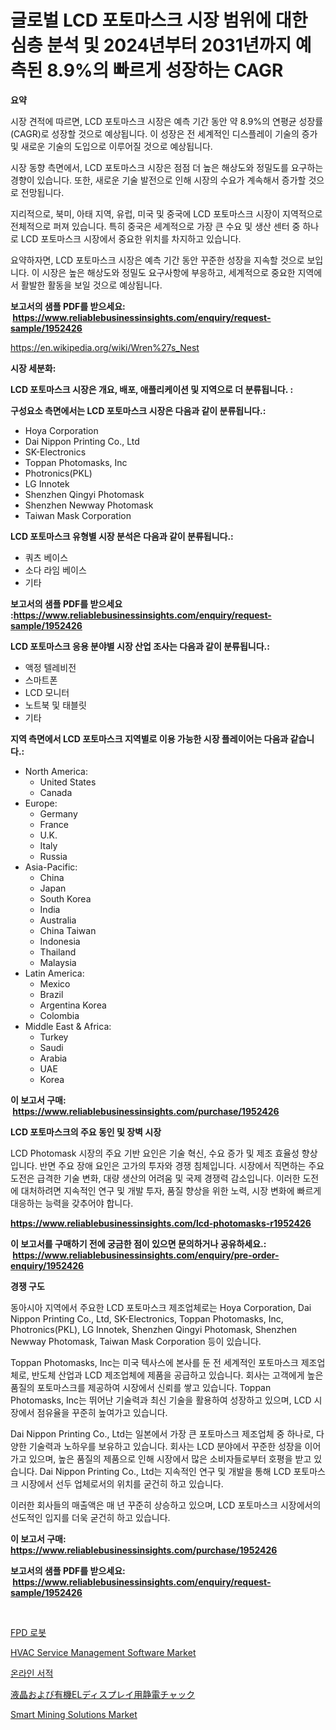 <p><h1>글로벌 LCD 포토마스크 시장 범위에 대한 심층 분석 및 2024년부터 2031년까지 예측된 8.9%의 빠르게 성장하는 CAGR</h1></p><p><strong>요약</strong></p>
<p><p>시장 견적에 따르면, LCD 포토마스크 시장은 예측 기간 동안 약 8.9%의 연평균 성장률(CAGR)로 성장할 것으로 예상됩니다. 이 성장은 전 세계적인 디스플레이 기술의 증가 및 새로운 기술의 도입으로 이루어질 것으로 예상됩니다.</p><p>시장 동향 측면에서, LCD 포토마스크 시장은 점점 더 높은 해상도와 정밀도를 요구하는 경향이 있습니다. 또한, 새로운 기술 발전으로 인해 시장의 수요가 계속해서 증가할 것으로 전망됩니다.</p><p>지리적으로, 북미, 아태 지역, 유럽, 미국 및 중국에 LCD 포토마스크 시장이 지역적으로 전체적으로 퍼져 있습니다. 특히 중국은 세계적으로 가장 큰 수요 및 생산 센터 중 하나로 LCD 포토마스크 시장에서 중요한 위치를 차지하고 있습니다.</p><p>요약하자면, LCD 포토마스크 시장은 예측 기간 동안 꾸준한 성장을 지속할 것으로 보입니다. 이 시장은 높은 해상도와 정밀도 요구사항에 부응하고, 세계적으로 중요한 지역에서 활발한 활동을 보일 것으로 예상됩니다.</p></p>
<p><strong>보고서의 샘플 PDF를 받으세요: &nbsp;<a href="https://www.reliablebusinessinsights.com/enquiry/request-sample/1952426">https://www.reliablebusinessinsights.com/enquiry/request-sample/1952426</a></strong></p>
<p><a href="https://en.wikipedia.org/wiki/Wren%27s_Nest">https://en.wikipedia.org/wiki/Wren%27s_Nest</a></p>
<p><strong>시장 세분화:</strong></p>
<p><strong> LCD 포토마스크 시장은 개요, 배포, 애플리케이션 및 지역으로 더 분류됩니다. :</strong></p>
<p><strong>구성요소 측면에서는 LCD 포토마스크 시장은 다음과 같이 분류됩니다.:</strong></p>
<p><ul><li>Hoya Corporation</li><li>Dai Nippon Printing Co., Ltd</li><li>SK-Electronics</li><li>Toppan Photomasks, Inc</li><li>Photronics(PKL)</li><li>LG Innotek</li><li>Shenzhen Qingyi Photomask</li><li>Shenzhen Newway Photomask</li><li>Taiwan Mask Corporation</li></ul></p>
<p><strong> LCD 포토마스크 유형별 시장 분석은 다음과 같이 분류됩니다.:</strong></p>
<p><ul><li>쿼츠 베이스</li><li>소다 라임 베이스</li><li>기타</li></ul></p>
<p><strong>보고서의 샘플 PDF를 받으세요 :<a href="https://www.reliablebusinessinsights.com/enquiry/request-sample/1952426">https://www.reliablebusinessinsights.com/enquiry/request-sample/1952426</a></strong></p>
<p><strong> LCD 포토마스크 응용 분야별 시장 산업 조사는 다음과 같이 분류됩니다.:</strong></p>
<p><ul><li>액정 텔레비전</li><li>스마트폰</li><li>LCD 모니터</li><li>노트북 및 태블릿</li><li>기타</li></ul></p>
<p><strong>지역 측면에서 LCD 포토마스크 지역별로 이용 가능한 시장 플레이어는 다음과 같습니다.:</strong></p>
<p><ul>
    <li>
        North America:
        <ul>
            <li>United States</li>
            <li>Canada</li>
        </ul>
    </li>
    <li>
        Europe:
        <ul>
            <li>Germany</li>
            <li>France</li>
            <li>U.K.</li>
            <li>Italy</li>
            <li>Russia</li>
        </ul>
    </li>
    <li>
        Asia-Pacific:
        <ul>
            <li>China</li>
            <li>Japan</li>
            <li>South Korea</li>
            <li>India</li>
            <li>Australia</li>
            <li>China Taiwan</li>
            <li>Indonesia</li>
            <li>Thailand</li>
            <li>Malaysia</li>
        </ul>
    </li>
    <li>
        Latin America:
        <ul>
            <li>Mexico</li>
            <li>Brazil</li>
            <li>Argentina Korea</li>
            <li>Colombia</li>
        </ul>
    </li>
    <li>
        Middle East & Africa:
        <ul>
            <li>Turkey</li>
            <li>Saudi</li>
            <li>Arabia</li>
            <li>UAE</li>
            <li>Korea</li>
        </ul>
    </li>
    </ul></p>
<p><strong>이 보고서 구매: &nbsp;<a href="https://www.reliablebusinessinsights.com/purchase/1952426">https://www.reliablebusinessinsights.com/purchase/1952426</a></strong></p>
<p><strong>LCD 포토마스크의 주요 동인 및 장벽 시장</strong></p>
<p><p>LCD Photomask 시장의 주요 기반 요인은 기술 혁신, 수요 증가 및 제조 효율성 향상입니다. 반면 주요 장애 요인은 고가의 투자와 경쟁 침체입니다. 시장에서 직면하는 주요 도전은 급격한 기술 변화, 대량 생산의 어려움 및 국제 경쟁력 감소입니다. 이러한 도전에 대처하려면 지속적인 연구 및 개발 투자, 품질 향상을 위한 노력, 시장 변화에 빠르게 대응하는 능력을 갖추어야 합니다.</p></p>
<p><strong><a href="https://www.reliablebusinessinsights.com/lcd-photomasks-r1952426">https://www.reliablebusinessinsights.com/lcd-photomasks-r1952426</a></strong></p>
<p><strong>이 보고서를 구매하기 전에 궁금한 점이 있으면 문의하거나 공유하세요.: &nbsp;<a href="https://www.reliablebusinessinsights.com/enquiry/pre-order-enquiry/1952426">https://www.reliablebusinessinsights.com/enquiry/pre-order-enquiry/1952426</a></strong></p>
<p><strong>경쟁 구도</strong></p>
<p><p>동아시아 지역에서 주요한 LCD 포토마스크 제조업체로는 Hoya Corporation, Dai Nippon Printing Co., Ltd, SK-Electronics, Toppan Photomasks, Inc, Photronics(PKL), LG Innotek, Shenzhen Qingyi Photomask, Shenzhen Newway Photomask, Taiwan Mask Corporation 등이 있습니다. </p><p>Toppan Photomasks, Inc는 미국 텍사스에 본사를 둔 전 세계적인 포토마스크 제조업체로, 반도체 산업과 LCD 제조업체에 제품을 공급하고 있습니다. 회사는 고객에게 높은 품질의 포토마스크를 제공하여 시장에서 신뢰를 쌓고 있습니다. Toppan Photomasks, Inc는 뛰어난 기술력과 최신 기술을 활용하여 성장하고 있으며, LCD 시장에서 점유율을 꾸준히 높여가고 있습니다.</p><p>Dai Nippon Printing Co., Ltd는 일본에서 가장 큰 포토마스크 제조업체 중 하나로, 다양한 기술력과 노하우를 보유하고 있습니다. 회사는 LCD 분야에서 꾸준한 성장을 이어가고 있으며, 높은 품질의 제품으로 인해 시장에서 많은 소비자들로부터 호평을 받고 있습니다. Dai Nippon Printing Co., Ltd는 지속적인 연구 및 개발을 통해 LCD 포토마스크 시장에서 선두 업체로서의 위치를 굳건히 하고 있습니다.</p><p>이러한 회사들의 매출액은 매 년 꾸준히 상승하고 있으며, LCD 포토마스크 시장에서의 선도적인 입지를 더욱 굳건히 하고 있습니다.</p></p>
<p><strong>이 보고서 구매: &nbsp; <a href="https://www.reliablebusinessinsights.com/purchase/1952426">https://www.reliablebusinessinsights.com/purchase/1952426</a></strong></p>
<p><strong>보고서의 샘플 PDF를 받으세요: &nbsp;<a href="https://www.reliablebusinessinsights.com/enquiry/request-sample/1952426">https://www.reliablebusinessinsights.com/enquiry/request-sample/1952426</a></strong><strong></strong></p>
<p>&nbsp;</p>
<p><p><a href="https://github.com/Nicolasrown5/Market-Research-Report-List-1/blob/main/6303792122759.md">FPD 로봇</a></p><p><a href="https://github.com/nusratjahan12006/Market-Research-Report-List-1/blob/main/hvac-service-management-software-market.md">HVAC Service Management Software Market</a></p><p><a href="https://medium.com/@stanleylyittle554467/%EC%98%A8%EB%9D%BC%EC%9D%B8-%EB%8F%84%EC%84%9C-%EC%8B%9C%EC%9E%A5-%EA%B7%9C%EB%AA%A8-%EC%A0%90%EC%9C%A0%EC%9C%A8-%EB%B0%8F-%ED%8A%B8%EB%A0%8C%EB%93%9C-%EB%B6%84%EC%84%9D-%EB%B3%B4%EA%B3%A0%EC%84%9C-%EC%A0%84%EC%9E%90%EC%B1%85-%EB%A6%AC%EB%8D%94-%EC%8A%A4%EB%A7%88%ED%8A%B8%ED%8F%B0-%EA%B8%B0%ED%83%80-%EB%B0%8F-%EC%84%B8%EA%B7%B8%EB%A8%BC%ED%8A%B8-%EC%98%88%EC%B8%A1-2024-2031-d899f338b563">온라인 서적</a></p><p><a href="https://github.com/schmahlson/Market-Research-Report-List-2/blob/main/6280149108627.md">液晶および有機ELディスプレイ用静電チャック</a></p><p><a href="https://issuu.com/reportprime-2/docs/smart-mining-solutions-market-size-2030.pptx">Smart Mining Solutions Market</a></p></p>